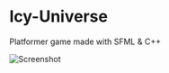 # Icy-Universe
Platformer game made with SFML & C++

![Screenshot](blob:https://imgur.com/40b3c4e7-272e-40e8-bc68-378ffb4f4a89)
